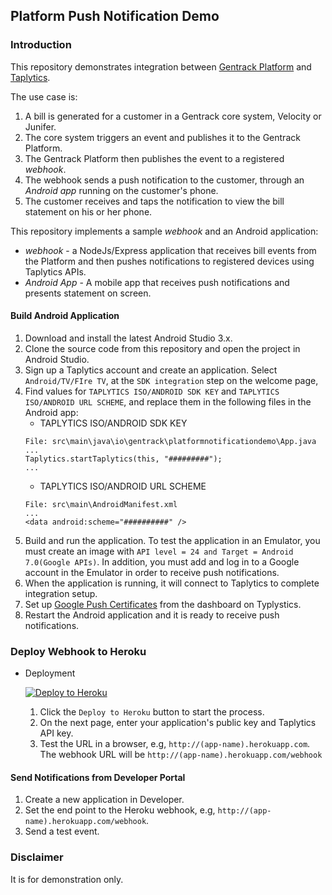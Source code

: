 ## Platform Push Notification Demo

### Introduction
This repository demonstrates integration between [Gentrack Platform](https://help.gentrack.com/platform) and [Taplytics](https://taplytics.com/).

The use case is:

1. A bill is generated for a customer in a Gentrack core system, Velocity or Junifer.
2. The core system triggers an event and publishes it to the Gentrack Platform.
3. The Gentrack Platform then publishes the event to a registered *webhook*.
4. The webhook sends a push notification to the customer, through an *Android app* running on the customer's phone.
5. The customer receives and taps the notification to view the bill statement on his or her phone.

This repository implements a sample *webhook*  and an Android application:

* *webhook* - a NodeJs/Express application that receives bill events from the Platform and then pushes notifications to registered devices using Taplytics APIs.
* *Android App* -  A mobile app that receives push notifications and presents statement on screen.

#### Build Android Application
1. Download and install the latest Android Studio 3.x.
2. Clone the source code from this repository and open the project in Android Studio.
3. Sign up a Taplytics account and create an application.  Select `Android/TV/FIre TV`, at the `SDK integration` step on the welcome page,
4. Find values for `TAPLYTICS ISO/ANDROID SDK KEY` and `TAPLYTICS ISO/ANDROID URL SCHEME`, and replace them in the following files in the Android app:
    * TAPLYTICS ISO/ANDROID SDK KEY
    ```
    File: src\main\java\io\gentrack\platformnotificationdemo\App.java
    ...
    Taplytics.startTaplytics(this, "#########");
    ...
    ```
    * TAPLYTICS ISO/ANDROID URL SCHEME
    ```
    File: src\main\AndroidManifest.xml
    ...
    <data android:scheme="##########" />
    ```
5. Build and run the application. To test the application in an Emulator, you must create an image with `API level = 24 and Target = Android 7.0(Google APIs)`. In addition, you must add and log in to a Google account in the Emulator in order to receive push notifications.
6. When the application is running, it will connect to Taplytics to complete integration setup.
8. Set up [Google Push Certificates](https://taplytics.com/docs/guides/push-notifications/google-push-certificates) from the dashboard on Typlystics.
9. Restart the Android application and it is ready to receive push notifications.

### Deploy Webhook to Heroku
* Deployment

    [![Deploy to Heroku](https://www.herokucdn.com/deploy/button.png)](https://heroku.com/deploy?template=https://github.com/jamesa-gentrack/platform-demo-notification)

    1. Click the `Deploy to Heroku` button to start the process.
    2. On the next page, enter your application's public key and Taplytics API key.
    3. Test the URL in a browser, e.g, `http://(app-name).herokuapp.com`.
    The webhook URL will be `http://(app-name).herokuapp.com/webhook`

#### Send Notifications from Developer Portal
1. Create a new application in Developer.
2. Set the end point to the Heroku webhook, e.g, `http://(app-name).herokuapp.com/webhook`.
3. Send a test event.

### Disclaimer
It is for demonstration only.
